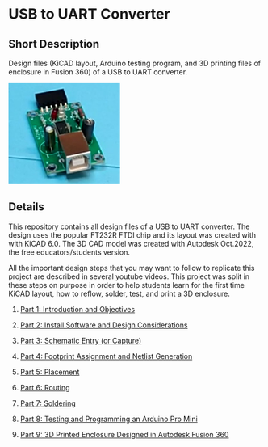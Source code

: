 # USB to UART Converter

## Short Description

Design files (KiCAD layout, Arduino testing program, and 3D printing files of 
enclosure in Fusion 360) of a USB to UART converter.

![Photo of converter](images/usb2uart.jpg)

## Details

This repository contains all design files of a USB to UART converter.
The design uses the popular FT232R FTDI chip and its layout was created with
with KiCAD 6.0. The 3D CAD model was created with Autodesk Oct.2022, the free
educators/students version.

All the important design steps that you may want to follow to replicate this
project are described in several youtube videos. This project was split in these 
steps on purpose in order to help students learn for the first time KiCAD layout, 
how to reflow, solder, test, and print a 3D enclosure.

1. [Part 1: Introduction and Objectives](https://www.youtube.com/watch?v=YGBzahBK7fY)

2. [Part 2: Install Software and Design Considerations](https://www.youtube.com/watch?v=YuMDFhPcvQs)

3. [Part 3: Schematic Entry (or Capture)](https://www.youtube.com/watch?v=v7kIc4Z1D-g)

4. [Part 4: Footprint Assignment and Netlist Generation](https://www.youtube.com/watch?v=86rWFbxiwfI)

5. [Part 5: Placement](https://www.youtube.com/watch?v=sIsJZZ_kQxs)

6. [Part 6: Routing](https://www.youtube.com/watch?v=J2sLzAaGzOM)

7. [Part 7: Soldering](https://www.youtube.com/watch?v=Kl9dPHJpTGs)

8. [Part 8: Testing and Programming an Arduino Pro Mini](https://www.youtube.com/watch?v=vrjB3BWouZs)

9. [Part 9: 3D Printed Enclosure Designed in Autodesk Fusion 360](https://youtu.be/6EWKOvSFG48)

